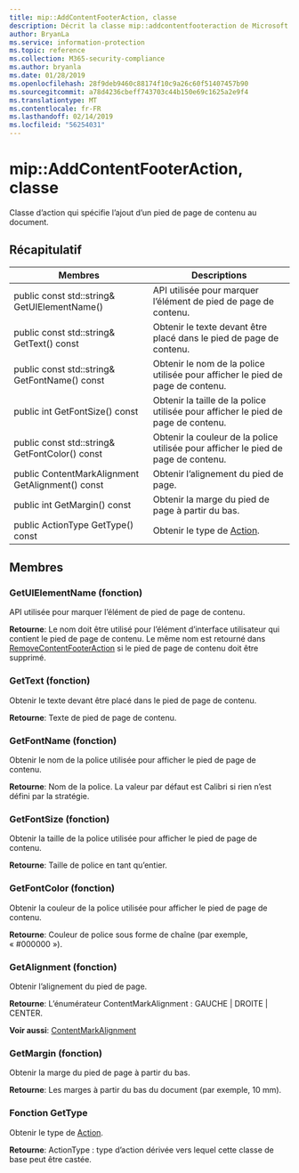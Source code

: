 ```yaml
---
title: mip::AddContentFooterAction, classe
description: Décrit la classe mip::addcontentfooteraction de Microsoft Information Protection (MIP) SDK.
author: BryanLa
ms.service: information-protection
ms.topic: reference
ms.collection: M365-security-compliance
ms.author: bryanla
ms.date: 01/28/2019
ms.openlocfilehash: 28f9deb9460c88174f10c9a26c60f51407457b90
ms.sourcegitcommit: a78d4236cbeff743703c44b150e69c1625a2e9f4
ms.translationtype: MT
ms.contentlocale: fr-FR
ms.lasthandoff: 02/14/2019
ms.locfileid: "56254031"
---
```

# <a name="class-mipaddcontentfooteraction"></a>mip::AddContentFooterAction, classe 
Classe d’action qui spécifie l’ajout d’un pied de page de contenu au document.
  
## <a name="summary"></a>Récapitulatif
 Membres                        | Descriptions                                
--------------------------------|---------------------------------------------
public const std::string& GetUIElementName()  |  API utilisée pour marquer l’élément de pied de page de contenu.
public const std::string& GetText() const  |  Obtenir le texte devant être placé dans le pied de page de contenu.
public const std::string& GetFontName() const  |  Obtenir le nom de la police utilisée pour afficher le pied de page de contenu.
public int GetFontSize() const  |  Obtenir la taille de la police utilisée pour afficher le pied de page de contenu.
public const std::string& GetFontColor() const  |  Obtenir la couleur de la police utilisée pour afficher le pied de page de contenu.
public ContentMarkAlignment GetAlignment() const  |  Obtenir l’alignement du pied de page.
public int GetMargin() const  |  Obtenir la marge du pied de page à partir du bas.
public ActionType GetType() const  |  Obtenir le type de [Action](class_mip_action.md).
  
## <a name="members"></a>Membres
  
### <a name="getuielementname-function"></a>GetUIElementName (fonction)
API utilisée pour marquer l’élément de pied de page de contenu.

  
**Retourne**: Le nom doit être utilisé pour l’élément d’interface utilisateur qui contient le pied de page de contenu. Le même nom est retourné dans [RemoveContentFooterAction](class_mip_removecontentfooteraction.md) si le pied de page de contenu doit être supprimé.
  
### <a name="gettext-function"></a>GetText (fonction)
Obtenir le texte devant être placé dans le pied de page de contenu.

  
**Retourne**: Texte de pied de page de contenu.
  
### <a name="getfontname-function"></a>GetFontName (fonction)
Obtenir le nom de la police utilisée pour afficher le pied de page de contenu.

  
**Retourne**: Nom de la police. La valeur par défaut est Calibri si rien n’est défini par la stratégie.
  
### <a name="getfontsize-function"></a>GetFontSize (fonction)
Obtenir la taille de la police utilisée pour afficher le pied de page de contenu.

  
**Retourne**: Taille de police en tant qu’entier.
  
### <a name="getfontcolor-function"></a>GetFontColor (fonction)
Obtenir la couleur de la police utilisée pour afficher le pied de page de contenu.

  
**Retourne**: Couleur de police sous forme de chaîne (par exemple, « #000000 »).
  
### <a name="getalignment-function"></a>GetAlignment (fonction)
Obtenir l’alignement du pied de page.

  
**Retourne**: L’énumérateur ContentMarkAlignment : GAUCHE | DROITE | CENTER. 
  
**Voir aussi**: [ContentMarkAlignment](mip-enums-and-structs.md#contentmarkalignment-enum)
  
### <a name="getmargin-function"></a>GetMargin (fonction)
Obtenir la marge du pied de page à partir du bas.

  
**Retourne**: Les marges à partir du bas du document (par exemple, 10 mm).
  
### <a name="gettype-function"></a>Fonction GetType
Obtenir le type de [Action](class_mip_action.md).

  
**Retourne**: ActionType : type d’action dérivée vers lequel cette classe de base peut être castée.
